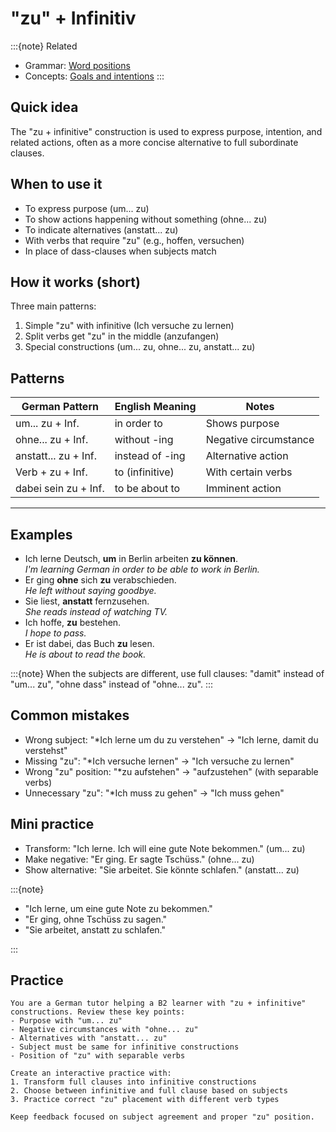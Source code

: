 # "zu" + Infinitiv

:::{note}
Related

- Grammar: [Word positions](/b2/grammar/word_positions.md)
- Concepts: [Goals and intentions](/b2/concepts/goals_intention_purpose.md)
:::

## Quick idea

The "zu + infinitive" construction is used to express purpose, intention, and related actions, often as a more concise alternative to full subordinate clauses.

## When to use it

- To express purpose (um... zu)
- To show actions happening without something (ohne... zu)
- To indicate alternatives (anstatt... zu)
- With verbs that require "zu" (e.g., hoffen, versuchen)
- In place of dass-clauses when subjects match

## How it works (short)

Three main patterns:

1. Simple "zu" with infinitive (Ich versuche zu lernen)
2. Split verbs get "zu" in the middle (anzufangen)
3. Special constructions (um... zu, ohne... zu, anstatt... zu)

## Patterns

| German Pattern | English Meaning | Notes |
|---|---|---|
| um... zu + Inf. | in order to | Shows purpose |
| ohne... zu + Inf. | without -ing | Negative circumstance |
| anstatt... zu + Inf. | instead of -ing | Alternative action |
| Verb + zu + Inf. | to (infinitive) | With certain verbs |
| dabei sein zu + Inf. | to be about to | Imminent action |

---

## Examples

- Ich lerne Deutsch, **um** in Berlin arbeiten **zu können**.  
  _I'm learning German in order to be able to work in Berlin._
- Er ging **ohne** sich **zu** verabschieden.  
  _He left without saying goodbye._
- Sie liest, **anstatt** fernzusehen.  
  _She reads instead of watching TV._
- Ich hoffe, **zu** bestehen.  
  _I hope to pass._
- Er ist dabei, das Buch **zu** lesen.  
  _He is about to read the book._

:::{note}
When the subjects are different, use full clauses: "damit" instead of "um... zu", "ohne dass" instead of "ohne... zu".
:::

## Common mistakes

- Wrong subject: "*Ich lerne um du zu verstehen" → "Ich lerne, damit du verstehst"
- Missing "zu": "*Ich versuche lernen" → "Ich versuche zu lernen"
- Wrong "zu" position: "*zu aufstehen" → "aufzustehen" (with separable verbs)
- Unnecessary "zu": "*Ich muss zu gehen" → "Ich muss gehen"

## Mini practice

- Transform: "Ich lerne. Ich will eine gute Note bekommen." (um... zu)
- Make negative: "Er ging. Er sagte Tschüss." (ohne... zu)
- Show alternative: "Sie arbeitet. Sie könnte schlafen." (anstatt... zu)

:::{note}

- "Ich lerne, um eine gute Note zu bekommen."
- "Er ging, ohne Tschüss zu sagen."
- "Sie arbeitet, anstatt zu schlafen."

:::

## Practice

```{practice}
You are a German tutor helping a B2 learner with "zu + infinitive" constructions. Review these key points:
- Purpose with "um... zu"
- Negative circumstances with "ohne... zu"
- Alternatives with "anstatt... zu"
- Subject must be same for infinitive constructions
- Position of "zu" with separable verbs

Create an interactive practice with:
1. Transform full clauses into infinitive constructions
2. Choose between infinitive and full clause based on subjects
3. Practice correct "zu" placement with different verb types

Keep feedback focused on subject agreement and proper "zu" position.
```
